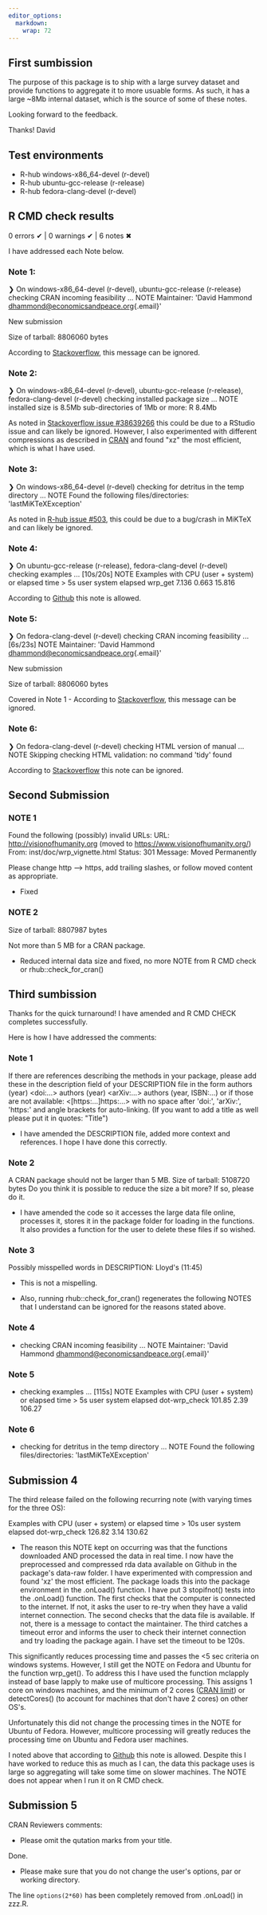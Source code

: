 ```yaml
---
editor_options: 
  markdown: 
    wrap: 72
---
```


## First sumbission

The purpose of this package is to ship with a large survey dataset and
provide functions to aggregate it to more usuable forms. As such, it has
a large \~8Mb internal dataset, which is the source of some of these
notes.

Looking forward to the feedback.

Thanks! David

## Test environments

-   R-hub windows-x86_64-devel (r-devel)
-   R-hub ubuntu-gcc-release (r-release)
-   R-hub fedora-clang-devel (r-devel)

## R CMD check results

0 errors ✔ \| 0 warnings ✔ \| 6 notes ✖

I have addressed each Note below.

### Note 1:

❯ On windows-x86_64-devel (r-devel), ubuntu-gcc-release (r-release)
checking CRAN incoming feasibility ... NOTE Maintainer: 'David Hammond
[dhammond\@economicsandpeace.org](mailto:dhammond@economicsandpeace.org){.email}'

New submission

Size of tarball: 8806060 bytes

According to
[Stackoverflow](https://stackoverflow.com/questions/23829978/checking-cran-incoming-feasibility-note-maintainer),
this message can be ignored.

### Note 2:

❯ On windows-x86_64-devel (r-devel), ubuntu-gcc-release (r-release),
fedora-clang-devel (r-devel) checking installed package size ... NOTE
installed size is 8.5Mb sub-directories of 1Mb or more: R 8.4Mb

As noted in [Stackoverflow issue
#38639266](https://stackoverflow.com/questions/38639266/r-cmd-check-unusual-checking-installed-package-size-note)
this could be due to a RStudio issue and can likely be ignored. However,
I also experimented with different compressions as described in
[CRAN](https://cran.r-project.org/doc/manuals/r-release/R-exts.html#Data-in-packages)
and found "xz" the most efficient, which is what I have used.

### Note 3:

❯ On windows-x86_64-devel (r-devel) checking for detritus in the temp
directory ... NOTE Found the following files/directories:
'lastMiKTeXException'

As noted in [R-hub issue
#503](https://github.com/r-hub/rhub/issues/503), this could be due to a
bug/crash in MiKTeX and can likely be ignored.

### Note 4:

❯ On ubuntu-gcc-release (r-release), fedora-clang-devel (r-devel)
checking examples ... [10s/20s] NOTE Examples with CPU (user + system)
or elapsed time \> 5s user system elapsed wrp_get 7.136 0.663 15.816

According to [Github](https://github.com/microsoft/LightGBM/issues/2988)
this note is allowed.

### Note 5:

❯ On fedora-clang-devel (r-devel) checking CRAN incoming feasibility ...
[6s/23s] NOTE Maintainer: 'David Hammond
[dhammond\@economicsandpeace.org](mailto:dhammond@economicsandpeace.org){.email}'

New submission

Size of tarball: 8806060 bytes

Covered in Note 1 - According to
[Stackoverflow](https://stackoverflow.com/questions/23829978/checking-cran-incoming-feasibility-note-maintainer),
this message can be ignored.

### Note 6:

❯ On fedora-clang-devel (r-devel) checking HTML version of manual ...
NOTE Skipping checking HTML validation: no command 'tidy' found

According to
[Stackoverflow](https://stackoverflow.com/questions/74857062/rhub-cran-check-keeps-giving-html-note-on-fedora-test-no-command-tidy-found)
this note can be ignored.

## Second Submission

### NOTE 1

Found the following (possibly) invalid URLs: URL:
<http://visionofhumanity.org> (moved to
<https://www.visionofhumanity.org/>) From: inst/doc/wrp_vignette.html
Status: 301 Message: Moved Permanently

Please change http --\> https, add trailing slashes, or follow moved
content as appropriate.

-   Fixed

### NOTE 2

Size of tarball: 8807987 bytes

Not more than 5 MB for a CRAN package.

-   Reduced internal data size and fixed, no more NOTE from R CMD check
    or rhub::check_for_cran()

## Third sumbission

Thanks for the quick turnaround! I have amended and R CMD CHECK
completes successfully.

Here is how I have addressed the comments:

### Note 1

If there are references describing the methods in your package, please
add these in the description field of your DESCRIPTION file in the form
authors (year) \<doi:...\> authors (year) \<arXiv:...\> authors (year,
ISBN:...) or if those are not available: \<[https:...]https:...\> with
no space after 'doi:', 'arXiv:', 'https:' and angle brackets for
auto-linking. (If you want to add a title as well please put it in
quotes: "Title")

-   I have amended the DESCRIPTION file, added more context and
    references. I hope I have done this correctly.

### Note 2

A CRAN package should not be larger than 5 MB. Size of tarball: 5108720
bytes Do you think it is possible to reduce the size a bit more? If so,
please do it.

-   I have amended the code so it accesses the large data file online,
    processes it, stores it in the package folder for loading in the
    functions. It also provides a function for the user to delete these
    files if so wished.

### Note 3

Possibly misspelled words in DESCRIPTION: Lloyd's (11:45)

-   This is not a mispelling.

-   Also, running rhub::check_for_cran() regenerates the following NOTES
    that I understand can be ignored for the reasons stated above.

### Note 4

-   checking CRAN incoming feasibility ... NOTE Maintainer: 'David
    Hammond
    [dhammond\@economicsandpeace.org](mailto:dhammond@economicsandpeace.org){.email}'

### Note 5

-   checking examples ... [115s] NOTE Examples with CPU (user + system)
    or elapsed time \> 5s user system elapsed dot-wrp_check 101.85 2.39
    106.27

### Note 6

-   checking for detritus in the temp directory ... NOTE Found the
    following files/directories: 'lastMiKTeXException'

## Submission 4

The third release failed on the following recurring note (with varying
times for the three OS):

Examples with CPU (user + system) or elapsed time \> 10s user system
elapsed dot-wrp_check 126.82 3.14 130.62

-   The reason this NOTE kept on occurring was that the functions
    downloaded AND processed the data in real time. I now have the
    preprocessed and compressed rda data available on Github in the
    package's data-raw folder. I have experimented with compression and
    found 'xz' the most efficient. The package loads this into the
    package environment in the .onLoad() function. I have put 3
    stopifnot() tests into the .onLoad() function. The first checks that
    the computer is connected to the internet. If not, it asks the user
    to re-try when they have a valid internet connection. The second
    checks that the data file is available. If not, there is a message
    to contact the maintainer. The third catches a timeout error and
    informs the user to check their internet connection and try loading
    the package again. I have set the timeout to be 120s.

This significantly reduces processing time and passes the \<5 sec
criteria on windows systems. However, I still get the NOTE on Fedora and
Ubuntu for the function wrp_get(). To address this I have used the
function mclapply instead of base lapply to make use of multicore
processing. This assigns 1 core on windows machines, and the minimum of 2 cores ([CRAN
limit](https://stackoverflow.com/questions/50571325/r-cran-check-fail-when-using-parallel-functions)) or detectCores() (to account for machines that don't have 2 cores) on other OS's. 

Unfortunately this did not change the processing times in the NOTE for Ubuntu of Fedora. 
However, multicore processing will greatly reduces the processing
time on Ubuntu and Fedora user machines.

I noted above that according to
[Github](https://github.com/microsoft/LightGBM/issues/2988) this note is
allowed. Despite this I have worked to reduce this as much as I can, the
data this package uses is large so aggregating will take some time on
slower machines. The NOTE does not appear when I run it on R CMD check.

## Submission 5

CRAN Reviewers comments:

-   Please omit the qutation marks from your title.

Done.

-   Please make sure that you do not change the user's options, par or
    working directory.

The line `options(2*60)` has been completely removed from .onLoad() in
zzz.R.
